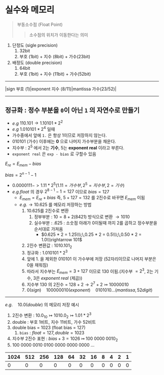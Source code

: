 # 실수와 메모리

> 부동소수점 (Float Point)
>> 소수점의 위치가 이동한다는 의미

1. 단정도 (sigle precision)
   1. 32bit
   2. 부호 (1bit) + 지수 (8bit) + 가수(23bit) 
2. 배정도 (double precision)
   1. 64bit
   2. 부호 (1bit) + 지수 (11bit) + 가수(52bit)

---

|sign 부호 (1)|exponent 지수 (8/11)|mantissa 가수(23/52)|

---

## 정규화 : 정수 부분을 `0`이 아닌 `1` 의 자연수로 만들기

- $e.g$  $110.101 \rightarrow 1.10101 * 2^2$ 
- $e.g$ $1.010101 * 2^4$ 일때
- 가수중에서 앞에 `1.` 은 항상 1이므로 저장하지 않는다.
- $010101$ (가수) 이후에는 **$0$** 으로 나머지 가수부분을 채운다.
- 지수부 : $2^5$ 에서 2는 **기수**, 5는 **exponent real** 이라고 부른다.
- `exponent real` 은 `exp - bias` 로 구할수 있음

$E_{re} = E_{mem} - bias$  

$bias = 2^{n-1} - 1$

- $0.0000111 -> 1.11 * 2^5 (1.11 = 가수부, 2^5 = 지수부, 2 = 기수)$
- $e.g. float$ 의 경우 $2^{8-1} - 1 = 127$ 이므로 $bias = 127$
  - $E_{mem} = E_{re} + bias$ 즉, $5 + 127 = 132$ 를 2진수로 바꾸면 $E_{mem}$ 이됨
  - $e.g. \rightarrow 10.625$ 를 메모리 저장하는 방법
    1. 10.625를 2진수로 변환 
       1. 정부부분 : $10 = 8 + 2 ( 8 4 2 1 )$ 방식으로 변환 $\rightarrow 1010$ 
       2. 실수부분 : $.625$ : 소숫점 아래가 0이될때 까지 2를 곱하고 정수부분을 순서대로 가져옴
          - $0.625 * 2 = 1.25\\\;\,0.25 * 2 = 0.5\\\;\,0.50 * 2 = 1.0\\\rightarrow 101$
    2. 2진수 변환값 : $1010.101_2$
    3. 정규화 : $1.010101 * 2^3$
    4. 앞에 1. 을 제외한 $010101$ 이 가수부에 저장 (52자리이므로 나머지 부분은 0을 채워짐)
    5. 따라서 지수부는 $E_{mem} = 3 + 127$ 이므로 $130$ 이됨.(지수부 $= 2^3$, 2는 기수, 3은 $exponent\;real$ (제곱))
    6. 지수부 $130$ 의 2진수 = $128 + 2 \rightarrow 2^7 + 2 \rightarrowtail 10000010$
    7. $0(sign)\quad100000010(exponent)\quad0101010\dots(mantissa, 52digit)$

---

$e.g.\quad10.0(double)$ 의 메모리 저장 예시  
1. 2진수 변환 :  $10.0_{10}\rightarrowtail1010.0_2\rightarrowtail1.01*2^3$  
2. double : 부호 1비트, 지수 11비트, 가수 52비트  
3. double bias = 1023 (float bias = 127)
   1. `bias` : $float = 127, double = 1023$
4. 지수부 2진수 표현 : $bias + 3 = 1026\;\rightarrowtail \;100\;0000\;0010_2$  
5. 100 0000 0010 0100 0000 0000 0000 $\dots$


|1024|512 |256|128|64|32| 16 | 8 | 4 | 2 | 1 |
|---|---|---|---|---|---|---|---|---|---|---|
|0|0|0|0|0|0|0|0|0|0|0|





